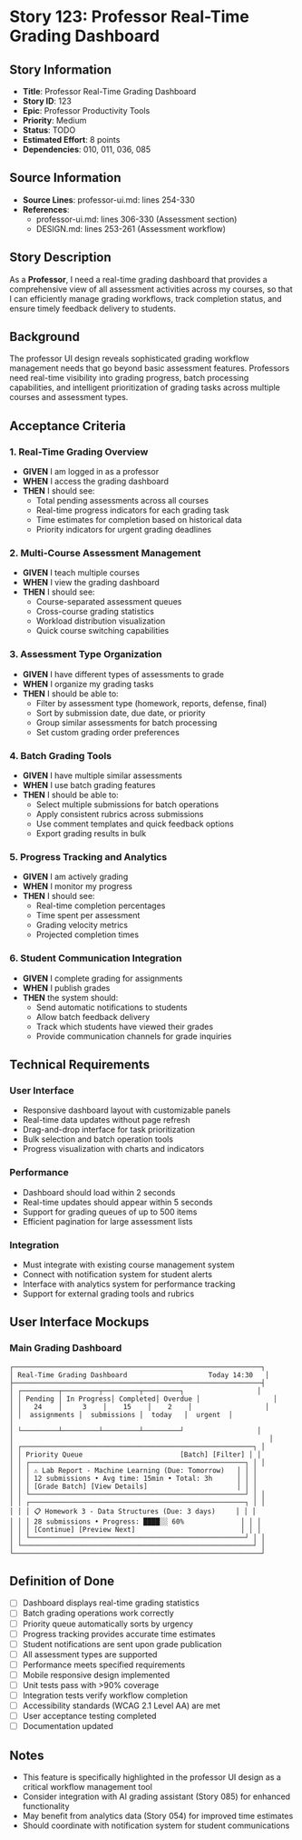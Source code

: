 # Story 123: Professor Real-Time Grading Dashboard

## Story Information
- **Title**: Professor Real-Time Grading Dashboard
- **Story ID**: 123
- **Epic**: Professor Productivity Tools
- **Priority**: Medium
- **Status**: TODO
- **Estimated Effort**: 8 points
- **Dependencies**: 010, 011, 036, 085

## Source Information
- **Source Lines**: professor-ui.md: lines 254-330
- **References**: 
  - professor-ui.md: lines 306-330 (Assessment section)
  - DESIGN.md: lines 253-261 (Assessment workflow)

## Story Description

As a **Professor**, I need a real-time grading dashboard that provides a comprehensive view of all assessment activities across my courses, so that I can efficiently manage grading workflows, track completion status, and ensure timely feedback delivery to students.

## Background

The professor UI design reveals sophisticated grading workflow management needs that go beyond basic assessment features. Professors need real-time visibility into grading progress, batch processing capabilities, and intelligent prioritization of grading tasks across multiple courses and assessment types.

## Acceptance Criteria

### 1. Real-Time Grading Overview
- **GIVEN** I am logged in as a professor
- **WHEN** I access the grading dashboard
- **THEN** I should see:
  - Total pending assessments across all courses
  - Real-time progress indicators for each grading task
  - Time estimates for completion based on historical data
  - Priority indicators for urgent grading deadlines

### 2. Multi-Course Assessment Management
- **GIVEN** I teach multiple courses
- **WHEN** I view the grading dashboard
- **THEN** I should see:
  - Course-separated assessment queues
  - Cross-course grading statistics
  - Workload distribution visualization
  - Quick course switching capabilities

### 3. Assessment Type Organization
- **GIVEN** I have different types of assessments to grade
- **WHEN** I organize my grading tasks
- **THEN** I should be able to:
  - Filter by assessment type (homework, reports, defense, final)
  - Sort by submission date, due date, or priority
  - Group similar assessments for batch processing
  - Set custom grading order preferences

### 4. Batch Grading Tools
- **GIVEN** I have multiple similar assessments
- **WHEN** I use batch grading features
- **THEN** I should be able to:
  - Select multiple submissions for batch operations
  - Apply consistent rubrics across submissions
  - Use comment templates and quick feedback options
  - Export grading results in bulk

### 5. Progress Tracking and Analytics
- **GIVEN** I am actively grading
- **WHEN** I monitor my progress
- **THEN** I should see:
  - Real-time completion percentages
  - Time spent per assessment
  - Grading velocity metrics
  - Projected completion times

### 6. Student Communication Integration
- **GIVEN** I complete grading for assignments
- **WHEN** I publish grades
- **THEN** the system should:
  - Send automatic notifications to students
  - Allow batch feedback delivery
  - Track which students have viewed their grades
  - Provide communication channels for grade inquiries

## Technical Requirements

### User Interface
- Responsive dashboard layout with customizable panels
- Real-time data updates without page refresh
- Drag-and-drop interface for task prioritization
- Bulk selection and batch operation tools
- Progress visualization with charts and indicators

### Performance
- Dashboard should load within 2 seconds
- Real-time updates should appear within 5 seconds
- Support for grading queues of up to 500 items
- Efficient pagination for large assessment lists

### Integration
- Must integrate with existing course management system
- Connect with notification system for student alerts
- Interface with analytics system for performance tracking
- Support for external grading tools and rubrics

## User Interface Mockups

### Main Grading Dashboard
```
┌─────────────────────────────────────────────────────────────┐
│ Real-Time Grading Dashboard                    Today 14:30   │
├─────────────────────────────────────────────────────────────┤
│ ┌─────────┬─────────┬─────────┬─────────┐                  │
│ │ Pending │ In Progress│ Completed│ Overdue │                  │
│ │   24    │     3    │    15    │    2    │                  │
│ │  assignments │  submissions │  today   │  urgent  │                  │
│ └─────────┴─────────┴─────────┴─────────┘                  │
│                                                               │
│ ┌─────────────────────────────────────────────────────────┐ │
│ │ Priority Queue                        [Batch] [Filter] │ │
│ │ ┌─────────────────────────────────────────────────────┐ │ │
│ │ │ ⚠️ Lab Report - Machine Learning (Due: Tomorrow)   │ │ │
│ │ │ 12 submissions • Avg time: 15min • Total: 3h      │ │ │
│ │ │ [Grade Batch] [View Details]                      │ │ │
│ │ └─────────────────────────────────────────────────────┘ │ │
│ │ ┌─────────────────────────────────────────────────────┐ │ │
│ │ │ 📋 Homework 3 - Data Structures (Due: 3 days)     │ │ │
│ │ │ 28 submissions • Progress: ████░░ 60%              │ │ │
│ │ │ [Continue] [Preview Next]                          │ │ │
│ │ └─────────────────────────────────────────────────────┘ │ │
│ └─────────────────────────────────────────────────────────┘ │
└─────────────────────────────────────────────────────────────┘
```

## Definition of Done
- [ ] Dashboard displays real-time grading statistics
- [ ] Batch grading operations work correctly
- [ ] Priority queue automatically sorts by urgency
- [ ] Progress tracking provides accurate time estimates
- [ ] Student notifications are sent upon grade publication
- [ ] All assessment types are supported
- [ ] Performance meets specified requirements
- [ ] Mobile responsive design implemented
- [ ] Unit tests pass with >90% coverage
- [ ] Integration tests verify workflow completion
- [ ] Accessibility standards (WCAG 2.1 Level AA) are met
- [ ] User acceptance testing completed
- [ ] Documentation updated

## Notes
- This feature is specifically highlighted in the professor UI design as a critical workflow management tool
- Consider integration with AI grading assistant (Story 085) for enhanced functionality
- May benefit from analytics data (Story 054) for improved time estimates
- Should coordinate with notification system for student communications